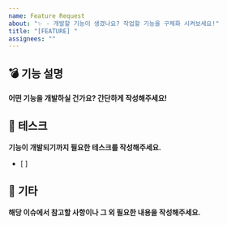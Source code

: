 ```yaml
---
name: Feature Request
about: "✨ - 개발할 기능이 생겼나요? 작업할 기능을 구체화 시켜보세요!"
title: "[FEATURE] "
assignees: ""
---
```


## 💣 기능 설명
**어떤 기능을 개발하실 건가요? 간단하게 작성해주세요!**

## 🔨 테스크
**기능이 개발되기까지 필요한 테스크를 작성해주세요.**
- [ ]

## 🎸 기타
**해당 이슈에서 참고할 사항이나 그 외 필요한 내용을 작성해주세요.**
